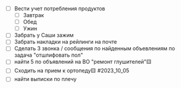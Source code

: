 - [ ] Вести учет потребления продуктов
	- [ ] Завтрак
	- [ ] Обед
	- [ ] Ужин
- [ ] Забрать у Саши зажим
- [ ] Забрать накладки на рейлинги на почте
- [ ] Сделать 3 звонка / сообщения по найденным объевлениям по задача "отшлифовать пол"
- [ ] найти 5 по объявлений на ВО "ремонт глушителей"🟨 
- [ ] Сходить на прием к ортопеду🟨 #2023_10_05 
- [ ] найти выписки по плечу